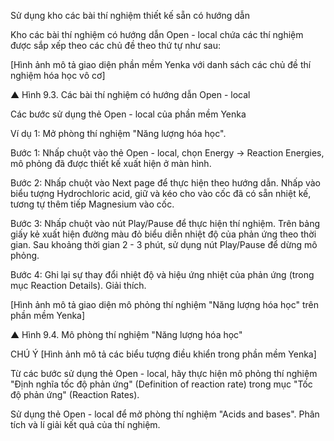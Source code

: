 Sử dụng kho các bài thí nghiệm thiết kế sẵn có hướng dẫn

Kho các bài thí nghiệm có hướng dẫn Open - local chứa các thí nghiệm được sắp xếp theo các chủ đề theo thứ tự như sau:

[Hình ảnh mô tả giao diện phần mềm Yenka với danh sách các chủ đề thí nghiệm hóa học vô cơ]

▲ Hình 9.3. Các bài thí nghiệm có hướng dẫn Open - local

Các bước sử dụng thẻ Open - local của phần mềm Yenka

Ví dụ 1: Mở phòng thí nghiệm "Năng lượng hóa học".

Bước 1: Nhấp chuột vào thẻ Open - local, chọn Energy → Reaction Energies, mô phỏng đã được thiết kế xuất hiện ở màn hình.

Bước 2: Nhấp chuột vào Next page để thực hiện theo hướng dẫn. Nhấp vào biểu tượng Hydrochloric acid, giữ và kéo cho vào cốc đã có sẵn nhiệt kế, tương tự thêm tiếp Magnesium vào cốc.

Bước 3: Nhấp chuột vào nút Play/Pause để thực hiện thí nghiệm. Trên bảng giấy kẻ xuất hiện đường màu đỏ biểu diễn nhiệt độ của phản ứng theo thời gian. Sau khoảng thời gian 2 - 3 phút, sử dụng nút Play/Pause để dừng mô phỏng.

Bước 4: Ghi lại sự thay đổi nhiệt độ và hiệu ứng nhiệt của phản ứng (trong mục Reaction Details). Giải thích.

[Hình ảnh mô tả giao diện mô phỏng thí nghiệm "Năng lượng hóa học" trên phần mềm Yenka]

▲ Hình 9.4. Mô phòng thí nghiệm "Năng lượng hóa học"

CHÚ Ý
[Hình ảnh mô tả các biểu tượng điều khiển trong phần mềm Yenka]

Từ các bước sử dụng thẻ Open - local, hãy thực hiện mô phỏng thí nghiệm "Định nghĩa tốc độ phản ứng" (Definition of reaction rate) trong mục "Tốc độ phản ứng" (Reaction Rates).

Sử dụng thẻ Open - local để mở phòng thí nghiệm "Acids and bases". Phân tích và lí giải kết quả của thí nghiệm.